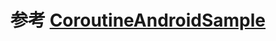 # 参考 [CoroutineAndroidSample](https://github.com/bennyhuo/DiveIntoKotlinCoroutines-Sources/blob/master/CoroutineAndroidSample/)